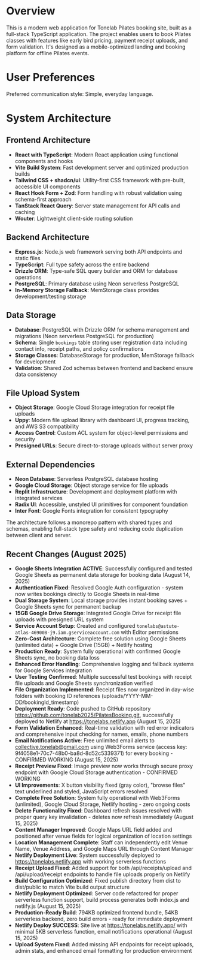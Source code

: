 # Overview

This is a modern web application for Tonelab Pilates booking site, built as a full-stack TypeScript application. The project enables users to book Pilates classes with features like early bird pricing, payment receipt uploads, and form validation. It's designed as a mobile-optimized landing and booking platform for offline Pilates events.

# User Preferences

Preferred communication style: Simple, everyday language.

# System Architecture

## Frontend Architecture
- **React with TypeScript**: Modern React application using functional components and hooks
- **Vite Build System**: Fast development server and optimized production builds
- **Tailwind CSS + shadcn/ui**: Utility-first CSS framework with pre-built, accessible UI components
- **React Hook Form + Zod**: Form handling with robust validation using schema-first approach
- **TanStack React Query**: Server state management for API calls and caching
- **Wouter**: Lightweight client-side routing solution

## Backend Architecture
- **Express.js**: Node.js web framework serving both API endpoints and static files
- **TypeScript**: Full type safety across the entire backend
- **Drizzle ORM**: Type-safe SQL query builder and ORM for database operations
- **PostgreSQL**: Primary database using Neon serverless PostgreSQL
- **In-Memory Storage Fallback**: MemStorage class provides development/testing storage

## Data Storage
- **Database**: PostgreSQL with Drizzle ORM for schema management and migrations (Neon serverless PostgreSQL for production)
- **Schema**: Single `bookings` table storing user registration data including contact info, receipt paths, and policy confirmations
- **Storage Classes**: DatabaseStorage for production, MemStorage fallback for development
- **Validation**: Shared Zod schemas between frontend and backend ensure data consistency

## File Upload System
- **Object Storage**: Google Cloud Storage integration for receipt file uploads
- **Uppy**: Modern file upload library with dashboard UI, progress tracking, and AWS S3 compatibility
- **Access Control**: Custom ACL system for object-level permissions and security
- **Presigned URLs**: Secure direct-to-storage uploads without server proxy

## External Dependencies
- **Neon Database**: Serverless PostgreSQL database hosting
- **Google Cloud Storage**: Object storage service for file uploads
- **Replit Infrastructure**: Development and deployment platform with integrated services
- **Radix UI**: Accessible, unstyled UI primitives for component foundation
- **Inter Font**: Google Fonts integration for consistent typography

The architecture follows a monorepo pattern with shared types and schemas, enabling full-stack type safety and reducing code duplication between client and server.

## Recent Changes (August 2025)
- **Google Sheets Integration ACTIVE**: Successfully configured and tested Google Sheets as permanent data storage for booking data (August 14, 2025)
- **Authentication Fixed**: Resolved Google Auth configuration - system now writes bookings directly to Google Sheets in real-time
- **Dual Storage System**: Local storage provides instant booking saves + Google Sheets sync for permanent backup
- **15GB Google Drive Storage**: Integrated Google Drive for receipt file uploads with presigned URL system
- **Service Account Setup**: Created and configured `tonelabs@astute-atlas-469008-j9.iam.gserviceaccount.com` with Editor permissions
- **Zero-Cost Architecture**: Complete free solution using Google Sheets (unlimited data) + Google Drive (15GB) + Netlify hosting
- **Production Ready**: System fully operational with confirmed Google Sheets sync, no booking data loss
- **Enhanced Error Handling**: Comprehensive logging and fallback systems for Google Services integration
- **User Testing Confirmed**: Multiple successful test bookings with receipt file uploads and Google Sheets synchronization verified
- **File Organization Implemented**: Receipt files now organized in day-wise folders with booking ID references (uploads/YYYY-MM-DD/bookingId_timestamp)
- **Deployment Ready**: Code pushed to GitHub repository https://github.com/tonelab2025/PilatesBooking.git, successfully deployed to Netlify at https://tonelabs.netlify.app (August 15, 2025)
- **Form Validation Enhanced**: Real-time validation with red error indicators and comprehensive input checking for names, emails, phone numbers
- **Email Notifications Active**: Free unlimited email alerts to collective.tonelab@gmail.com using Web3Forms service (access key: 9f4058e1-70c7-48b0-ba8d-8d52c5339371) for every booking - CONFIRMED WORKING (August 15, 2025)
- **Receipt Preview Fixed**: Image preview now works through secure proxy endpoint with Google Cloud Storage authentication - CONFIRMED WORKING
- **UI Improvements**: X button visibility fixed (gray color), "browse files" text underlined and styled, JavaScript errors resolved
- **Complete Free Solution**: System fully operational with Web3Forms (unlimited), Google Cloud Storage, Netlify hosting - zero ongoing costs
- **Delete Functionality Fixed**: Dashboard refresh issues resolved with proper query key invalidation - deletes now refresh immediately (August 15, 2025)
- **Content Manager Improved**: Google Maps URL field added and positioned after venue fields for logical organization of location settings
- **Location Management Complete**: Staff can independently edit Venue Name, Venue Address, and Google Maps URL through Content Manager
- **Netlify Deployment Live**: System successfully deployed to https://tonelabs.netlify.app with working serverless functions
- **Receipt Upload Fixed**: Added support for both /api/receipts/upload and /api/upload/receipt endpoints to handle file uploads properly on Netlify
- **Build Configuration Optimized**: Fixed publish directory from dist to dist/public to match Vite build output structure
- **Netlify Deployment Optimized**: Server code refactored for proper serverless function support, build process generates both index.js and netlify.js (August 15, 2025)
- **Production-Ready Build**: 794KB optimized frontend bundle, 54KB serverless backend, zero build errors - ready for immediate deployment
- **Netlify Deploy SUCCESS**: Site live at https://tonelabs.netlify.app/ with minimal 5KB serverless function, email notifications operational (August 15, 2025)
- **Upload System Fixed**: Added missing API endpoints for receipt uploads, admin stats, and enhanced email formatting for production environment